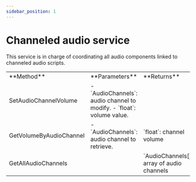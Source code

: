 ```yaml
---
sidebar_position: 1
---
```


# Channeled audio service

This service is in charge of coordinating all audio components linked to channeled audio scripts.

<table>
    <tr>
        <td>**Method**</td>
        <td>**Parameters**</td>
        <td>**Returns**</td>
        <td>**Description**</td>
    </tr>
    <tr>
        <td>SetAudioChannelVolume</td>
        <td>
            - `AudioChannels`: audio channel to modify.
            - `float`: volume value.
        </td>
        <td></td>
        <td>Modifies the volume of a specific audio channel.</td>
    </tr>
    <tr>
        <td>GetVolumeByAudioChannel</td>
        <td>
            - `AudioChannels`: audio channel to retrieve.
        </td>
        <td>`float`: channel volume</td>
        <td>Gets the volume of an specific audio channel.</td>
    </tr>
    <tr>
        <td>GetAllAudioChannels</td>
        <td></td>
        <td>`AudioChannels[]`: array of audio channels</td>
        <td>Gets all audio channels.</td>
    </tr>
</table>
